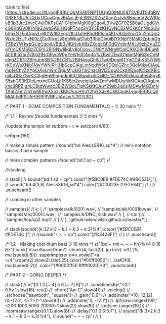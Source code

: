 (Link to file)[https://strudel.cc/#LyogIFBBUlQgMSAtIFNPTUUgQ09NUE9TSVRJT04gRlVOREFNRU5UQUxTICovCgovKiAxLjEgLSBSZXZpZXcgZnJvbSBwcmV2aW91cyB3b3Jrc2hvcC4uIOKPsCA1IG1pbnMgKi8gCgovL3VwZGF0ZSB0aGUgdGVtcG8KbGV0IHNldGJwbSA9IHQgPT4gc2V0Y3BzKHQvNC82MCkKCnNldGJwbSgxNTEpCgovLyBtYWtlIGEgc2ltcGxlIHBhdHRlcm4KLy9zb3VuZCgiYmQgQWxlc2lzU1IxNl9zZCo0IikgLy8gbWluaS1ub3RhdGlvbiBiYXNpY3MsIGZpbmQgYSBzYW1wbGUgCgovLyBtb3JlIGNvbXBsZXggcGF0dGVybnMKLy9zb3VuZCgiYmQ6MSBzZCB%2BIGNwIikgLy8gCgovL3N0YWNraW5nICAKCi8qIDEuMiAtIE1ha2luZyBjb29sIGRydW0gYmVhdCAg4o%2BwIDEwIG1pbnMgKi8gCnMoIntiZCB%2BIHJpbSB%2BLCB%2BIH4gaGh9JTw0IDggMTYgOD4iKS5iYW5rKCdWaXNjb1NwYWNlRHJ1bScpCiAgLmNodW5rKDQsIGZhc3QoMikpCiAgLmp1eChyZXYpCiAgLm9mZiguMjUsIG11bChzcGVlZCguOCkpKQogIC5zdXBlcmltcG9zZSgKICAgIHg9Pngudm93ZWwoIjxhIDxlIGk%2BPi80Iikucm9vbSgyKS5zbG93KDIpLmxhdGUoLjI1KS5jb2xvcigiIzAwZmYwMDUwIikKICApCiAgLmxhc3RPZig4LCBtdWwoc3BlZWQoLTIpKSkKICAuY29sb3IoIlsjMDAwMGZmNTAgI2ZmZmYwMDIwXSozIikKICAucHVuY2hjYXJkKCkKCgoKLyogIFBBUlQgMiAtIEdPSU5HIERFRVBFUiAqLw%3D%3D]


/*  PART 1 - SOME COMPOSITION FUNDAMENTALS ~ ⏰ 30 mins */

/* 1.1 - Review Strudel fundamentals ⏰ 5 mins */ 

//update the tempo
let setbpm = t => setcps(t/4/60)

setbpm(151)

// make a simple pattern
//sound("bd AlesisSR16_sd*4") // mini-notation basics, find a sample 

// more complex patterns
//sound("bd:1 sd ~ cp") // 

//stacking  

// stack(
//   sound("bd:1 sd ~ cp").color("[#5BC0EB #FDE74C #9BC53D ]"), 
//   sound("bd:4(3,8) AlesisSR16_sd*4").color("[#C3423F #7E2E84]")
// )
// .punchcard()




// Loading in other samples

// samples({
//     k: [
//       'samples/alk/0001.wav', 
//       'samples/alk/0001b.wav',
//       'samples/alk/0001c.wav',
//       'samples/k/DNC_Kick.wav'
//     ],
//     cp: [
//       'samples/lcp/cp2.mp3'
//     ]
//   }, 'github:lwlsn/lwlsn.github.io/master/');


// stack(sound("{k:3*2 k:3 ~ k:1 ~ k:3 ~  k:3}%4").color("[#5BC0EB*4 #FDE74C ]")
//     //sound("~ ~ ~ cp").color("[#C3423F]")
//       )
// .punchcard()




/* 1.2 - Making cool drum beat  ⏰ 10 mins */ 
s("{bd ~ rim ~, ~ ~ hh}%<4 8 16 8>").bank('ViscoSpaceDrum')
  .chunk(4, fast(2))
  .jux(rev)
  .off(.25, mul(speed(.8)))
  .superimpose(
    x=>x.vowel("<a <e i>>/4").room(2).slow(2).late(.25).color("#00ff0050")
  )
  .lastOf(8, mul(speed(-2)))
  .color("[#0000ff50 #ffff0020]*3")
  .punchcard()




/*  PART 2 - GOING DEEPER */



  
  
// stack(
//   n("[0 1 3 [~ 4] 5 6 [~ 7] 8]")
//     .sometimesBy("<0.1 0.5>".slow(16), rev())
//     .chord("Am C".slow(4))
//     .voicing()
//     .s(choose("sawtooth", "square"))
//     .gain("0.6")
//     .add(note("<[0,-12,12] [0,-12.2, <5 7>]>".slow(8)))
//     .add(note("0, -12.1"))
//     .lpf(saw.rangex(100,"<200 1000 5000 20000>".slow(2)).slow(8))
//     .lpe(sine.rangex(10,1))
//     .room(saw.rangex(0.1,1).slow(8))
//     .delay("0.1:0.6:0.7"),
//     sound("{k:3*2 k:3 ~ k:1 ~ k:3 ~  k:3}%4"),
//     sound("~ ~ ~ cp")
//   )
